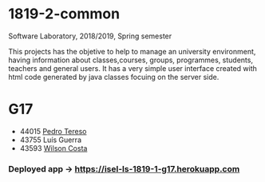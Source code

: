 # 1819-2-common
Software Laboratory, 2018/2019, Spring semester

This projects has the objetive to help to manage an university environment, having information about classes,courses, groups, programmes, students, teachers and general users. It has a very simple user interface created with html code generated by java classes focuing on the server side.

# G17
* 44015 [Pedro Tereso](https://github.com/PedroTereso)
* 43755 Luís Guerra
* 43593 [Wilson Costa](https://github.com/WilsonRCosta)

### Deployed app -> https://isel-ls-1819-1-g17.herokuapp.com



